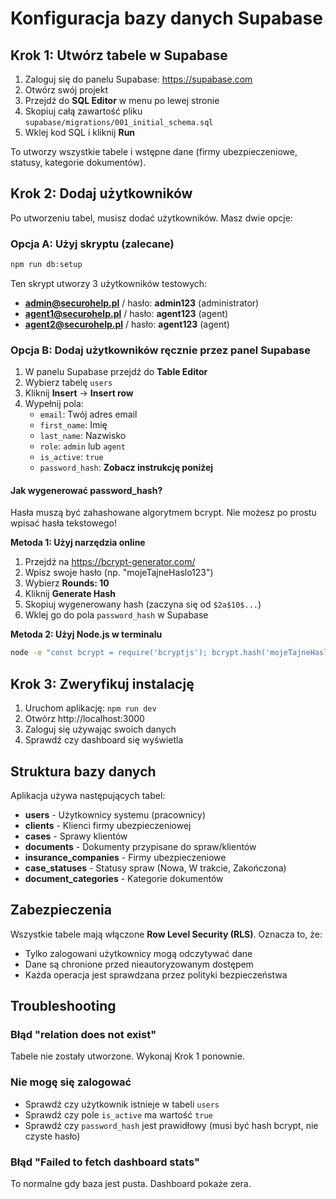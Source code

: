 # Konfiguracja bazy danych Supabase

## Krok 1: Utwórz tabele w Supabase

1. Zaloguj się do panelu Supabase: https://supabase.com
2. Otwórz swój projekt
3. Przejdź do **SQL Editor** w menu po lewej stronie
4. Skopiuj całą zawartość pliku `supabase/migrations/001_initial_schema.sql`
5. Wklej kod SQL i kliknij **Run**

To utworzy wszystkie tabele i wstępne dane (firmy ubezpieczeniowe, statusy, kategorie dokumentów).

## Krok 2: Dodaj użytkowników

Po utworzeniu tabel, musisz dodać użytkowników. Masz dwie opcje:

### Opcja A: Użyj skryptu (zalecane)

```bash
npm run db:setup
```

Ten skrypt utworzy 3 użytkowników testowych:
- **admin@securohelp.pl** / hasło: **admin123** (administrator)
- **agent1@securohelp.pl** / hasło: **agent123** (agent)
- **agent2@securohelp.pl** / hasło: **agent123** (agent)

### Opcja B: Dodaj użytkowników ręcznie przez panel Supabase

1. W panelu Supabase przejdź do **Table Editor**
2. Wybierz tabelę `users`
3. Kliknij **Insert** → **Insert row**
4. Wypełnij pola:
   - `email`: Twój adres email
   - `first_name`: Imię
   - `last_name`: Nazwisko
   - `role`: `admin` lub `agent`
   - `is_active`: `true`
   - `password_hash`: **Zobacz instrukcję poniżej**

#### Jak wygenerować password_hash?

Hasła muszą być zahashowane algorytmem bcrypt. Nie możesz po prostu wpisać hasła tekstowego!

**Metoda 1: Użyj narzędzia online**
1. Przejdź na https://bcrypt-generator.com/
2. Wpisz swoje hasło (np. "mojeTajneHaslo123")
3. Wybierz **Rounds: 10**
4. Kliknij **Generate Hash**
5. Skopiuj wygenerowany hash (zaczyna się od `$2a$10$...`)
6. Wklej go do pola `password_hash` w Supabase

**Metoda 2: Użyj Node.js w terminalu**
```bash
node -e "const bcrypt = require('bcryptjs'); bcrypt.hash('mojeTajneHaslo123', 10).then(h => console.log(h));"
```

## Krok 3: Zweryfikuj instalację

1. Uruchom aplikację: `npm run dev`
2. Otwórz http://localhost:3000
3. Zaloguj się używając swoich danych
4. Sprawdź czy dashboard się wyświetla

## Struktura bazy danych

Aplikacja używa następujących tabel:

- **users** - Użytkownicy systemu (pracownicy)
- **clients** - Klienci firmy ubezpieczeniowej
- **cases** - Sprawy klientów
- **documents** - Dokumenty przypisane do spraw/klientów
- **insurance_companies** - Firmy ubezpieczeniowe
- **case_statuses** - Statusy spraw (Nowa, W trakcie, Zakończona)
- **document_categories** - Kategorie dokumentów

## Zabezpieczenia

Wszystkie tabele mają włączone **Row Level Security (RLS)**. Oznacza to, że:
- Tylko zalogowani użytkownicy mogą odczytywać dane
- Dane są chronione przed nieautoryzowanym dostępem
- Każda operacja jest sprawdzana przez polityki bezpieczeństwa

## Troubleshooting

### Błąd "relation does not exist"
Tabele nie zostały utworzone. Wykonaj Krok 1 ponownie.

### Nie mogę się zalogować
- Sprawdź czy użytkownik istnieje w tabeli `users`
- Sprawdź czy pole `is_active` ma wartość `true`
- Sprawdź czy `password_hash` jest prawidłowy (musi być hash bcrypt, nie czyste hasło)

### Błąd "Failed to fetch dashboard stats"
To normalne gdy baza jest pusta. Dashboard pokaże zera.
